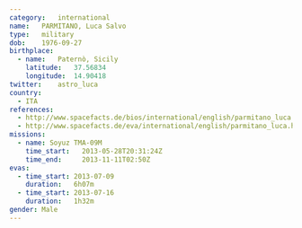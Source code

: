 ```yaml
---
category:	international
name:	PARMITANO, Luca Salvo
type:	military
dob:	1976-09-27
birthplace:
  - name:	Paternò, Sicily
    latitude:	37.56834
    longitude:	14.90418
twitter:	astro_luca
country:
  - ITA
references:
  - http://www.spacefacts.de/bios/international/english/parmitano_luca.htm
  - http://www.spacefacts.de/eva/international/english/parmitano_luca.htm
missions:
  - name: Soyuz TMA-09M
    time_start:   2013-05-28T20:31:24Z
    time_end:     2013-11-11T02:50Z
evas:
  - time_start: 2013-07-09
    duration:   6h07m
  - time_start: 2013-07-16
    duration:   1h32m
gender:	Male
---
```

